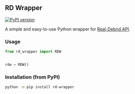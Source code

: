 ## RD Wrapper

[![PyPI version](https://badge.fury.io/py/rd-wrapper.svg)](https://badge.fury.io/py/rd-wrapper)

A simple and easy-to-use Python wrapper for [Real-Debrid API](https://api.real-debrid.com).

### Usage

```python
from rd_wrapper import RDW


rdw = RDW()
```


### Installation (from PyPI)

```bash
python -m pip install rd-wrapper
```
